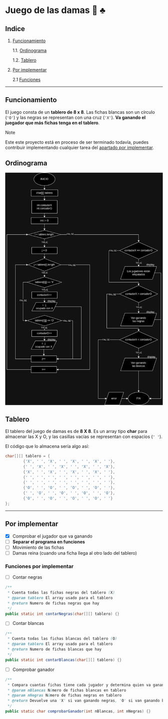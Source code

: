 # Juego de las damas :game_die: :clubs:
## Indice
1. [Funcionamiento](#funcionamiento)

   1.1. [Ordinograma](#ordinograma)
   
    1.2. [Tablero](#tablero)
2. [Por implementar](#por-implementar)

    2.1 [Funciones](#funciones-por-implementar)
***
## Funcionamiento
El juego consta de un **tablero de 8 x 8**. 
Las fichas blancas son un círculo (`'O'`) y las negras
se representan con una cruz (`'X'`). __Va ganando el juegador 
que más fichas tenga en el tablero__.
> [!NOTE]
> Este este proyecto está en proceso de ser terminado todavía,
> puedes contribuir implementando cualquier tarea del [apartado por implementar](#por-implementar). 

## Ordinograma
![Ordinograma de funcionamiento del programa](img/ordinograma.png)
## Tablero
El tablero del juego de damas es de __8 X 8__. Es un array tipo __char__ 
para almacenar las X y O, y las casillas vacías se representan con espacios (`' '`).

El código que lo almacena sería algo así:

```java
char[][] tablero = {
        {'X', ' ', 'X', ' ', 'X', ' ', 'X', ' '},
        {' ', 'X', ' ', 'X', ' ', 'X', ' ', 'X'},
        {'X', ' ', 'X', ' ', 'X', ' ', 'X', ' '},
        {' ', ' ', ' ', ' ', ' ', ' ', ' ', ' '},
        {' ', ' ', ' ', ' ', ' ', ' ', ' ', ' '},
        {'O', ' ', 'O', ' ', 'O', ' ', 'O', ' '},
        {' ', 'O', ' ', 'O', ' ', 'O', ' ', 'O'},
        {'O', ' ', 'O', ' ', 'O', ' ', 'O', ' '}
};
```
***
## Por implementar
- [X] Comprobar el jugador que va ganando
 - [ ] __Separar el programa en funciones__
- [ ] Movimiento de las fichas
- [ ] Damas reina (cuando una ficha llega al otro lado del tablero)
### Funciones por implementar
- [ ] Contar negras
```java
/**
 * Cuenta todas las fichas negras del tablero (X)
 * @param tablero El array usado para el tablero
 * @return Numero de fichas negras que hay
 */
public static int contarNegras(char[][] tablero) {}
```
- [ ] Contar blancas
```java
/**
 * Cuenta todas las fichas blancas del tablero (O)
 * @param tablero El array usado para el tablero
 * @return Numero de fichas blancas que hay
 */
public static int contarBlancas(char[][] tablero) {}
```
- [ ] Comprobar ganador
```java
/**
 * Compara cuantas fichas tiene cada jugador y determina quien va ganando
 * @param nBlancas Número de fichas blancas en tablero
 * @param nNegras Número de fichas negras en tablero
 * @return Devuelve una 'X' si van ganando negras, 'O' si van ganando blancas y 'E' si van en empate.
 */
public static char comprobarGanador(int nBlancas, int nNegras) {}
```
